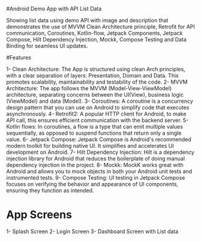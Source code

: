 
#Android Demo App with API List Data

Showing list data using demo API with image and description that demonstrates the use of MVVM Clean Architecture principle, Retrofit for API communication, Coroutines, Kotlin-flow, Jetpack Components, Jetpack Compose, Hilt Dependency Injection, Mockk, Compose Testing and Data Binding for seamless UI updates.

#Features

1- Clean Architecture: The App is structured using clean Arch principles, with a clear separation of layers: Presentation, Domain and Data. This promotes scalability, maintainability and testability of the code.
2- MVVM Architecture: The app follows the MVVM (Model-View-ViewModel) architecture, separating concerns between the UI(View), business logic (ViewModel) and data (Model).
3- Coroutines: A coroutine is a concurrency design pattern that you can use on Android to simplify code that executes asynchronously.
4- Retrofit2: A popular HTTP client for Android, to make API call, this ensures efficient communication with the backend server.
5- Kotlin flows: In coroutines, a flow is a type that can emit multiple values sequentially, as opposed to suspend functions that return only a single value.
6- Jetpack Compose: Jetpack Compose is Android's recommended modern toolkit for building native UI. It simplifies and accelerates UI development on Android.
7- Hilt Dependency Injection: Hilt is a dependency injection library for Android that reduces the boilerplate of doing manual dependency injection in the project.
8- Mockk: MockK works great with Android and allows you to mock objects in both your Android unit tests and instrumented tests.
9- Compose Testing: UI testing in Jetpack Compose focuses on verifying the behavior and appearance of UI components, ensuring they function as intended.

# App Screens

1- Splash Screen
2- Login Screen
3- Dashboard Screen with List data




